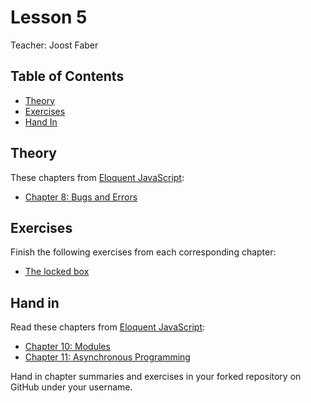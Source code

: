 # Lesson 5

Teacher: Joost Faber

## Table of Contents

* [Theory](#theory)
* [Exercises](#exercises)
* [Hand In](#hand-in)

## Theory

These chapters from [Eloquent JavaScript](https://eloquentjavascript.net/):

* [Chapter 8: Bugs and Errors](https://eloquentjavascript.net/08_error.html)

## Exercises

Finish the following exercises from each corresponding chapter:

* [The locked box](https://eloquentjavascript.net/08_error.html#i_iGlwnUbkRs)

## Hand in

Read these chapters from [Eloquent JavaScript](https://eloquentjavascript.net/):

* [Chapter 10: Modules](https://eloquentjavascript.net/10_modules.html)
* [Chapter 11: Asynchronous Programming](https://eloquentjavascript.net/11_async.html)

Hand in chapter summaries and exercises in your forked repository on GitHub under your username.
